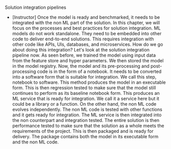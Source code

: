 Solution integration pipelines
- [Instructor] Once the model is ready and benchmarked, it needs to be integrated with the non ML part of the solution. In this chapter, we will focus on the processes and best practices for solution integration. ML models do not work standalone. They need to be embedded into other code to deliver end-to-end solutions. This requires integration with other code like APIs, UIs, databases, and microservices. How do we go about doing this integration? Let's look at the solution integration pipeline now. As seen before, we trained the model using input data from the feature store and hyper parameters. We then stored the model in the model registry. Now, the model and its pre-processing and post-processing code is in the form of a notebook. It needs to be converted into a software form that is suitable for integration. We call this step, notebook to software. This method produces the model in an executable form. This is then regression tested to make sure that the model still continues to perform as its baseline notebook form. This produces an ML service that is ready for integration. We call it a service here but it could be a library or a function. On the other hand, the non ML code evolves independently. The non ML code is tested with other functions and it gets ready for integration. The ML service is then integrated into the non counterpart and integration tested. The entire solution is then performance tested to make sure that the solution as a whole meets the requirements of the project. This is then packaged and is ready for delivery. The package contains both the model in its executable form and the non ML code.